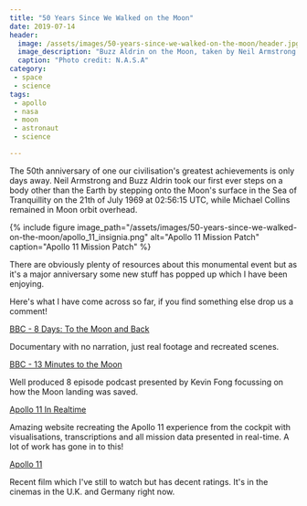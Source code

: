 ```yaml
---
title: "50 Years Since We Walked on the Moon"
date: 2019-07-14
header:
  image: /assets/images/50-years-since-we-walked-on-the-moon/header.jpg
  image_description: "Buzz Aldrin on the Moon, taken by Neil Armstrong who can be seen in the visor reflection"
  caption: "Photo credit: N.A.S.A"
category:
 - space
 - science
tags:
 - apollo
 - nasa
 - moon
 - astronaut
 - science

---
```


The 50th anniversary of one our civilisation's greatest achievements is only days away. Neil Armstrong and Buzz Aldrin took our first ever steps on a body other than the Earth by stepping onto the Moon's surface in the Sea of Tranquillity on the 21th of July 1969 at 02:56:15 UTC, while Michael Collins remained in Moon orbit overhead.

{% include figure image_path="/assets/images/50-years-since-we-walked-on-the-moon/apollo_11_insignia.png" alt="Apollo 11 Mission Patch" caption="Apollo 11 Mission Patch" %}

There are obviously plenty of resources about this monumental event but as it's a major anniversary some new stuff has popped up which I have been enjoying.

Here's what I have come across so far, if you find something else drop us a comment!

[BBC - 8 Days: To the Moon and Back][1]

Documentary with no narration, just real footage and recreated scenes.

[BBC - 13 Minutes to the Moon][2]

Well produced 8 episode podcast presented by Kevin Fong focussing on how the Moon landing was saved.

[Apollo 11 In Realtime][3]

Amazing website recreating the Apollo 11 experience from the cockpit with visualisations, transcriptions and all mission data presented in real-time. A lot of work has gone in to this!

[Apollo 11][4]

Recent film which I've still to watch but has decent ratings. It's in the cinemas in the U.K. and Germany right now. 


[1]: https://www.bbc.co.uk/iplayer/episode/m0006p5f/8-days-to-the-moon-and-back
[2]: https://www.bbc.co.uk/programmes/w13xttx2
[3]: https://apolloinrealtime.org/11/
[4]: https://www.imdb.com/title/tt8760684/
